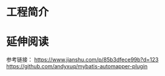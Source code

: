 # 工程简介

# 延伸阅读

参考链接：
https://www.jianshu.com/p/85b3dfece99b?d=123
https://github.com/andyxuq/mybatis-automapper-plugin
